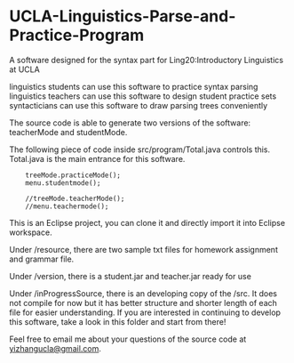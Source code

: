 # UCLA-Linguistics-Parse-and-Practice-Program
A software designed for the syntax part for Ling20:Introductory Linguistics at UCLA

linguistics students can use this software to practice syntax parsing 
linguistics teachers can use this software to design student practice sets
syntacticians can use this software to draw parsing trees conveniently

The source code is able to generate two versions of the software:
teacherMode and studentMode.

The following piece of code inside src/program/Total.java controls this.
Total.java is the main entrance for this software.

		treeMode.practiceMode();
		menu.studentmode();

		//treeMode.teacherMode();
		//menu.teachermode();


This is an Eclipse project, you can clone it and directly import it into Eclipse workspace.

Under /resource, there are two sample txt files for homework assignment and grammar file.

Under /version, there is a student.jar and teacher.jar ready for use

Under /inProgressSource, there is an developing copy of the /src. It does not compile for now but it has better structure and shorter length of each file for easier understanding. If you are interested in continuing to develop this software, take a look in this folder and start from there!

Feel free to email me about your questions of the source code at yizhangucla@gmail.com. 






